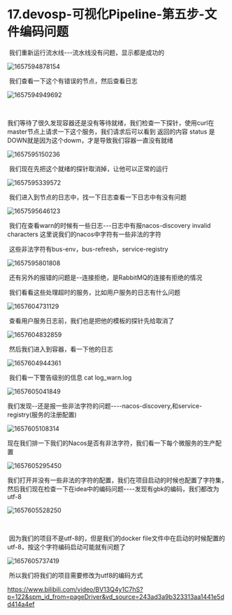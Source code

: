 # 17.devosp-可视化Pipeline-第五步-文件编码问题



​				我们重新运行流水线---流水线没有问题，显示都是成功的 

![1657594878154](../../.vuepress/public/images/1657594878154.png)



​		我们查看一下这个有错误的节点，然后查看日志

![1657594949692](../../.vuepress/public/images/1657594949692.png)



​	

​		我们等待了很久发现容器还是没有等待就绪，我们检查一下探针，使用curl在master节点上请求一下这个服务，我们请求后可以看到 返回的内容 status 是 DOWN就是因为这个dowm，才是导致我们容器一直没有就绪

![1657595150236](../../.vuepress/public/images/1657595150236.png)





​	我们现在先把这个就绪的探针取消掉，让他可以正常的运行

![1657595339572](../../.vuepress/public/images/1657595339572.png)





​	我们进入到节点的日志中，找一下日志查看一下日志中有没有问题

![1657595646123](../../.vuepress/public/images/1657595646123.png)



​		我们在查看warn的时候有一些日志---日志中有报nacos-discovery invalid characters 这里说我们的nacos中字符有一些非法的字符

​			这些非法字符有bus-env，bus-refresh，service-registry

![1657595801808](../../.vuepress/public/images/1657595801808.png)

​		还有另外的报错的问题是--连接拒绝，是RabbitMQ的连接有拒绝的情况



​	我们看看这些处理超时的服务，比如用户服务的日志有什么问题

![1657604731129](../../.vuepress/public/images/1657604731129.png)





​		查看用户服务日志前，我们也是把他的模板的探针先给取消了

![1657604832859](../../.vuepress/public/images/1657604832859.png)



​		然后我们进入到容器，看一下他的日志

![1657604944361](../../.vuepress/public/images/1657604944361.png)



​		我们看一下警告级别的信息 cat log_warn.log

![1657605041849](../../.vuepress/public/images/1657605041849.png)



​	我们发现--还是报一些非法字符的问题----nacos-discovery,和service-registry(服务的注册配置)

![1657605108314](../../.vuepress/public/images/1657605108314.png)





​	现在我们排一下我们的Nacos是否有非法字符，我们看一下每个微服务的生产配置

![1657605295450](../../.vuepress/public/images/1657605295450.png)





​	我们打开并没有一些非法的字符的配置，我们在项目启动的时候也配置了字符集，然后我们现在检查一下在idea中的编码问题----发现有gbk的编码，我们都改为utf-8

![1657605528250](../../.vuepress/public/images/1657605528250.png)



​		

​	因为我们的项目不是utf-8的，但是我们的docker file文件中在启动的时候配置的utf-8，按这个字符编码启动可能就有问题了

![1657605737419](../../.vuepress/public/images/1657605737419.png)



​		所以我们将我们的项目需要修改为utf8的编码方式













https://www.bilibili.com/video/BV13Q4y1C7hS?p=122&spm_id_from=pageDriver&vd_source=243ad3a9b323313aa1441e5dd414a4ef



































































































































